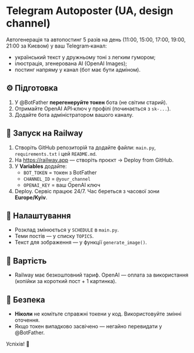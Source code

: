 # Telegram Autoposter (UA, design channel)

Автогенерація та автопостинг 5 разів на день (11:00, 15:00, 17:00, 19:00, 21:00 за Києвом) у ваш Telegram‑канал:
- український текст у дружньому тоні з легким гумором;
- ілюстрація, згенерована AI (OpenAI Images);
- постинг напряму у канал (бот має бути адміном).

## ⚙️ Підготовка
1. У @BotFather **перегенеруйте токен** бота (не світим старий).
2. Отримайте OpenAI API‑ключ у профілі (починається з `sk-...`).
3. Додайте бота адміністратором вашого каналу.

## 🚀 Запуск на Railway
1. Створіть GitHub репозиторій та додайте файли: `main.py`, `requirements.txt` і цей `README.md`.
2. На https://railway.app — створіть проєкт → Deploy from GitHub.
3. У **Variables** додайте:
   - `BOT_TOKEN` = токен з BotFather
   - `CHANNEL_ID` = `@your_channel`
   - `OPENAI_KEY` = ваш OpenAI ключ
4. Deploy. Сервіс працює 24/7. Час береться з часової зони **Europe/Kyiv**.

## 🧩 Налаштування
- Розклад змінюється у `SCHEDULE` в `main.py`.
- Теми постів — у списку `TOPICS`.
- Текст для зображення — у функції `generate_image()`.

## 💸 Вартість
- Railway має безкоштовний тариф. OpenAI — оплата за використання (копійки за короткий пост + 1 картинка).

## 🔐 Безпека
- **Ніколи** не комітьте справжні токени у код. Використовуйте змінні оточення.
- Якщо токен випадково засвічено — негайно перевидати у @BotFather.

Успіхів! 🎯